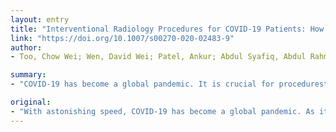 ```yaml
---
layout: entry
title: "Interventional Radiology Procedures for COVID-19 Patients: How we Do it"
link: "https://doi.org/10.1007/s00270-020-02483-9"
author:
- Too, Chow Wei; Wen, David Wei; Patel, Ankur; Abdul Syafiq, Abdul Rahman; Liu, Jian; Leong, Sum; Gogna, Apoorva; Lo, Richard Hoau Gong; Tashi, Sonam; Lee, Kristen Alexa; Kumar, Pradesh; Lie, Sui An; Tay, Yoong Chuan; Lee, Lai Chee; Ling, Moi Lin; Tan, Bien Soo; Tay, Kiang Hiong

summary:
- "COVID-19 has become a global pandemic. It is crucial for procedurests of all stripes to be familiar and confident in performing procedures for patients to prevent intra-hospital infection. In this article, we will detail our approach on how to perform interventions for patients at the bedside in the isolation room and with the patient transferred to the interventional radiology centre. The workflows have been developed in conjunction with multiple other stakeholders within our hospital, drawing from valuable lessons we have learned from the SARS outbreak of 2003. This article will detail procedures to prevent the pandamic with unprecedented speed."

original:
- "With astonishing speed, COVID-19 has become a global pandemic. As it is uncertain when the pandemic will be controlled, it is crucial for procedurists of all stripes to be familiar and confident in performing procedures for COVID-19 patients to prevent intra-hospital infection. In this article, we will detail our approach on how to perform interventional procedures for COVID-19 patients at the bedside in the isolation room and with the patient transferred to the interventional radiology centre. These workflows have been developed in conjunction with multiple other stakeholders within our hospital, drawing from valuable lessons we have learnt from the SARS outbreak of 2003."
---
```


